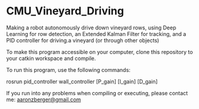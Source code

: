 # CMU_Vineyard_Driving
Making a robot autonomously drive down vineyard rows, using Deep Learning for row detection, an Extended Kalman Filter for tracking, and a PID controller for driving.a vineyard (or through other objects)

To make this program accessible on your computer, clone this repository to your catkin workspace and compile.

To run this program, use the following commands:
    
  rosrun pid_controller wall_controller [P_gain] [I_gain] [D_gain]
  
If you run into any problems when compiling or executing, please contact me: aaronzberger@gmail.com
